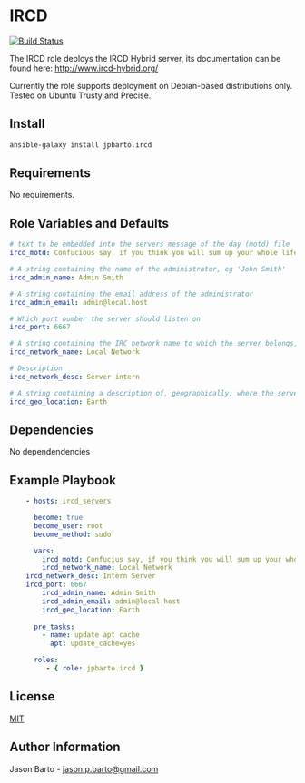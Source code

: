 IRCD
=========

[![Build Status](https://travis-ci.org/jpbarto/ansible-ircd.svg?branch=master)](https://travis-ci.org/jpbarto/ansible-ircd)

The IRCD role deploys the IRCD Hybrid server, its documentation can be found here: http://www.ircd-hybrid.org/

Currently the role supports deployment on Debian-based distributions only. Tested on Ubuntu Trusty and Precise.

Install
-------

```sh
ansible-galaxy install jpbarto.ircd
```

Requirements
------------

No requirements.

Role Variables and Defaults
---------------------------

```yaml
# text to be embedded into the servers message of the day (motd) file
ircd_motd: Confucious say, if you think you will sum up your whole life on this little bit of paper, you are crazy

# A string containing the name of the administrator, eg 'John Smith'
ircd_admin_name: Admin Smith

# A string containing the email address of the administrator
ircd_admin_email: admin@local.host

# Which port number the server should listen on
ircd_port: 6667

# A string containing the IRC network name to which the server belongs, eg 'Interlinks IRC'
ircd_network_name: Local Network

# Description
ircd_network_desc: Server intern

# A string containing a description of, geographically, where the server resides, eg 'San Francisco, California, USA'
ircd_geo_location: Earth
```

Dependencies
------------

No dependendencies

Example Playbook
----------------

```yaml
    - hosts: ircd_servers

      become: true
      become_user: root
      become_method: sudo

      vars:
        ircd_motd: Confucius say, if you think you will sum up your whole life on this little bit of paper, you are crazy.
        ircd_network_name: Local Network
	ircd_network_desc: Intern Server
	ircd_port: 6667
        ircd_admin_name: Admin Smith
        ircd_admin_email: admin@local.host
        ircd_geo_location: Earth
	
      pre_tasks:
        - name: update apt cache
          apt: update_cache=yes

      roles:
         - { role: jpbarto.ircd }
```

License
-------

[MIT](LICENSE)

Author Information
------------------

Jason Barto - jason.p.barto@gmail.com
